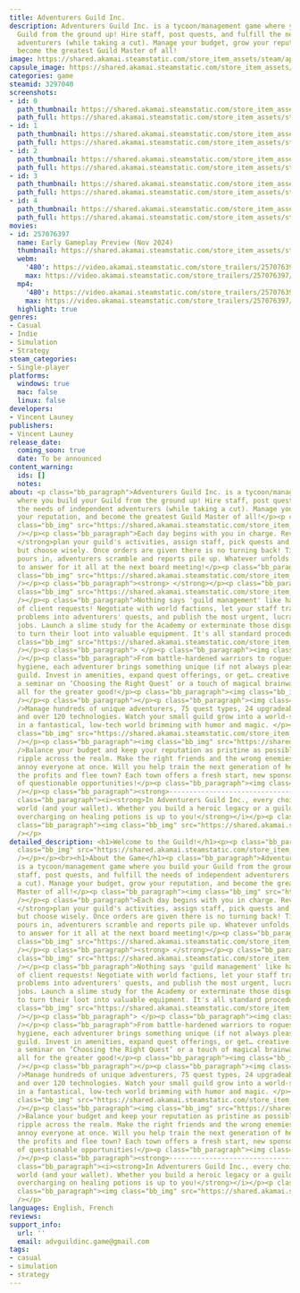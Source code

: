 ```yaml
---
title: Adventurers Guild Inc.
description: Adventurers Guild Inc. is a tycoon/management game where you build your
  Guild from the ground up! Hire staff, post quests, and fulfill the needs of independent
  adventurers (while taking a cut). Manage your budget, grow your reputation, and
  become the greatest Guild Master of all!
image: https://shared.akamai.steamstatic.com/store_item_assets/steam/apps/3297040/header.jpg?t=1732868994
capsule_image: https://shared.akamai.steamstatic.com/store_item_assets/steam/apps/3297040/2faca0198486110d21f34c9f82d1bd7c21d4e5bf/capsule_231x87.jpg?t=1732868994
categories: game
steamid: 3297040
screenshots:
- id: 0
  path_thumbnail: https://shared.akamai.steamstatic.com/store_item_assets/steam/apps/3297040/ss_4b78de547a57f24b8e24b026ed028d68af554d1d.600x338.jpg?t=1732868994
  path_full: https://shared.akamai.steamstatic.com/store_item_assets/steam/apps/3297040/ss_4b78de547a57f24b8e24b026ed028d68af554d1d.1920x1080.jpg?t=1732868994
- id: 1
  path_thumbnail: https://shared.akamai.steamstatic.com/store_item_assets/steam/apps/3297040/ss_6cc79e5b06faf3976e645ce388ebfc0a12d425ce.600x338.jpg?t=1732868994
  path_full: https://shared.akamai.steamstatic.com/store_item_assets/steam/apps/3297040/ss_6cc79e5b06faf3976e645ce388ebfc0a12d425ce.1920x1080.jpg?t=1732868994
- id: 2
  path_thumbnail: https://shared.akamai.steamstatic.com/store_item_assets/steam/apps/3297040/ss_43a52fdda681ac4b139ff4fd41a3aa61078513c1.600x338.jpg?t=1732868994
  path_full: https://shared.akamai.steamstatic.com/store_item_assets/steam/apps/3297040/ss_43a52fdda681ac4b139ff4fd41a3aa61078513c1.1920x1080.jpg?t=1732868994
- id: 3
  path_thumbnail: https://shared.akamai.steamstatic.com/store_item_assets/steam/apps/3297040/ss_2cd151fad80a16355ff045ff19bdf1d2c17484b7.600x338.jpg?t=1732868994
  path_full: https://shared.akamai.steamstatic.com/store_item_assets/steam/apps/3297040/ss_2cd151fad80a16355ff045ff19bdf1d2c17484b7.1920x1080.jpg?t=1732868994
- id: 4
  path_thumbnail: https://shared.akamai.steamstatic.com/store_item_assets/steam/apps/3297040/ss_5c182c1970216588c747185f0343d42f01cbb3b4.600x338.jpg?t=1732868994
  path_full: https://shared.akamai.steamstatic.com/store_item_assets/steam/apps/3297040/ss_5c182c1970216588c747185f0343d42f01cbb3b4.1920x1080.jpg?t=1732868994
movies:
- id: 257076397
  name: Early Gameplay Preview (Nov 2024)
  thumbnail: https://shared.akamai.steamstatic.com/store_item_assets/steam/apps/257076397/4f488bea0677014bb0e21628f90633e6e149f8bc/movie_600x337.jpg?t=1732865425
  webm:
    '480': https://video.akamai.steamstatic.com/store_trailers/257076397/movie480_vp9.webm?t=1732865425
    max: https://video.akamai.steamstatic.com/store_trailers/257076397/movie_max_vp9.webm?t=1732865425
  mp4:
    '480': https://video.akamai.steamstatic.com/store_trailers/257076397/movie480.mp4?t=1732865425
    max: https://video.akamai.steamstatic.com/store_trailers/257076397/movie_max.mp4?t=1732865425
  highlight: true
genres:
- Casual
- Indie
- Simulation
- Strategy
steam_categories:
- Single-player
platforms:
  windows: true
  mac: false
  linux: false
developers:
- Vincent Launey
publishers:
- Vincent Launey
release_date:
  coming_soon: true
  date: To be announced
content_warning:
  ids: []
  notes:
about: <p class="bb_paragraph">Adventurers Guild Inc. is a tycoon/management game
  where you build your Guild from the ground up! Hire staff, post quests, and fulfill
  the needs of independent adventurers (while taking a cut). Manage your budget, grow
  your reputation, and become the greatest Guild Master of all!</p><p class="bb_paragraph"><img
  class="bb_img" src="https://shared.akamai.steamstatic.com/store_item_assets/steam/apps/3297040/extras/steamtitleV3-5.png?t=1732868994"
  /></p><p class="bb_paragraph">Each day begins with you in charge. Review the situation,<strong>
  </strong>plan your guild's activities, assign staff, pick quests and order maintenance,
  but choose wisely. Once orders are given there is no turning back! Time flows, money
  pours in, adventurers scramble and reports pile up. Whatever unfolds, you’ll have
  to answer for it all at the next board meeting!</p><p class="bb_paragraph"><img
  class="bb_img" src="https://shared.akamai.steamstatic.com/store_item_assets/steam/apps/3297040/extras/DayNight.gif?t=1732868994"
  /></p><p class="bb_paragraph"><strong> </strong></p><p class="bb_paragraph"><img
  class="bb_img" src="https://shared.akamai.steamstatic.com/store_item_assets/steam/apps/3297040/extras/steamtitleV3-3.png?t=1732868994"
  /></p><p class="bb_paragraph">Nothing says 'guild management' like handling a mountain
  of client requests! Negotiate with world factions, let your staff transform their
  problems into adventurers' quests, and publish the most urgent, lucrative, or prestigious
  jobs. Launch a slime study for the Academy or exterminate those disgusting creatures
  to turn their loot into valuable equipment. It's all standard procedure!</p><p class="bb_paragraph"><img
  class="bb_img" src="https://shared.akamai.steamstatic.com/store_item_assets/steam/apps/3297040/extras/steamdescbanner2.png?t=1732868994"
  /></p><p class="bb_paragraph"> </p><p class="bb_paragraph"><img class="bb_img" src="https://shared.akamai.steamstatic.com/store_item_assets/steam/apps/3297040/extras/steamtitleV3-2.png?t=1732868994"
  /></p><p class="bb_paragraph">From battle-hardened warriors to rogues with questionable
  hygiene, each adventurer brings something unique (if not always pleasant) to your
  guild. Invest in amenities, expand quest offerings, or get… creative. Whether it’s
  a seminar on ‘Choosing the Right Quest’ or a touch of magical brainwashing, it’s
  all for the greater good!</p><p class="bb_paragraph"><img class="bb_img" src="https://shared.akamai.steamstatic.com/store_item_assets/steam/apps/3297040/extras/steambanneradv5.png?t=1732868994"
  /></p><p class="bb_paragraph"></p><p class="bb_paragraph"><img class="bb_img" src="https://shared.akamai.steamstatic.com/store_item_assets/steam/apps/3297040/extras/steamtitleV3-1.png?t=1732868994"
  />Manage hundreds of unique adventurers, 75 quest types, 24 upgradeable facilities,
  and over 120 technologies. Watch your small guild grow into a world-shaping enterprise
  in a fantastical, low-tech world brimming with humor and magic. </p><p class="bb_paragraph"><img
  class="bb_img" src="https://shared.akamai.steamstatic.com/store_item_assets/steam/apps/3297040/extras/steambannertech1.png?t=1732868994"
  /></p><p class="bb_paragraph"><img class="bb_img" src="https://shared.akamai.steamstatic.com/store_item_assets/steam/apps/3297040/extras/steamtitleV3-4.png?t=1732868994"
  />Balance your budget and keep your reputation as pristine as possible as your decisions
  ripple across the realm. Make the right friends and the wrong enemies....or accidentally
  annoy everyone at once. Will you help train the next generation of heroes or pocket
  the profits and flee town? Each town offers a fresh start, new sponsors, and plenty
  of questionable opportunities!</p><p class="bb_paragraph"><img class="bb_img" src="https://shared.akamai.steamstatic.com/store_item_assets/steam/apps/3297040/extras/steambannerstart5.png?t=1732868994"
  /></p><p class="bb_paragraph"><strong>------------------------------------------------------------------------------------------------</strong></p><p
  class="bb_paragraph"><i><strong>In Adventurers Guild Inc., every choice shapes the
  world (and your wallet). Whether you build a heroic legacy or a guild infamous for
  overcharging on healing potions is up to you!</strong></i></p><p class="bb_paragraph"><strong>------------------------------------------------------------------------------------------------</strong></p><p
  class="bb_paragraph"><img class="bb_img" src="https://shared.akamai.steamstatic.com/store_item_assets/steam/apps/3297040/extras/steamtitleV3-7.png?t=1732868994"
  /></p>
detailed_description: <h1>Welcome to the Guild!</h1><p><p class="bb_paragraph"><img
  class="bb_img" src="https://shared.akamai.steamstatic.com/store_item_assets/steam/apps/3297040/extras/FinalSteamTitle5.png?t=1732868994"
  /></p></p><br><h1>About the Game</h1><p class="bb_paragraph">Adventurers Guild Inc.
  is a tycoon/management game where you build your Guild from the ground up! Hire
  staff, post quests, and fulfill the needs of independent adventurers (while taking
  a cut). Manage your budget, grow your reputation, and become the greatest Guild
  Master of all!</p><p class="bb_paragraph"><img class="bb_img" src="https://shared.akamai.steamstatic.com/store_item_assets/steam/apps/3297040/extras/steamtitleV3-5.png?t=1732868994"
  /></p><p class="bb_paragraph">Each day begins with you in charge. Review the situation,<strong>
  </strong>plan your guild's activities, assign staff, pick quests and order maintenance,
  but choose wisely. Once orders are given there is no turning back! Time flows, money
  pours in, adventurers scramble and reports pile up. Whatever unfolds, you’ll have
  to answer for it all at the next board meeting!</p><p class="bb_paragraph"><img
  class="bb_img" src="https://shared.akamai.steamstatic.com/store_item_assets/steam/apps/3297040/extras/DayNight.gif?t=1732868994"
  /></p><p class="bb_paragraph"><strong> </strong></p><p class="bb_paragraph"><img
  class="bb_img" src="https://shared.akamai.steamstatic.com/store_item_assets/steam/apps/3297040/extras/steamtitleV3-3.png?t=1732868994"
  /></p><p class="bb_paragraph">Nothing says 'guild management' like handling a mountain
  of client requests! Negotiate with world factions, let your staff transform their
  problems into adventurers' quests, and publish the most urgent, lucrative, or prestigious
  jobs. Launch a slime study for the Academy or exterminate those disgusting creatures
  to turn their loot into valuable equipment. It's all standard procedure!</p><p class="bb_paragraph"><img
  class="bb_img" src="https://shared.akamai.steamstatic.com/store_item_assets/steam/apps/3297040/extras/steamdescbanner2.png?t=1732868994"
  /></p><p class="bb_paragraph"> </p><p class="bb_paragraph"><img class="bb_img" src="https://shared.akamai.steamstatic.com/store_item_assets/steam/apps/3297040/extras/steamtitleV3-2.png?t=1732868994"
  /></p><p class="bb_paragraph">From battle-hardened warriors to rogues with questionable
  hygiene, each adventurer brings something unique (if not always pleasant) to your
  guild. Invest in amenities, expand quest offerings, or get… creative. Whether it’s
  a seminar on ‘Choosing the Right Quest’ or a touch of magical brainwashing, it’s
  all for the greater good!</p><p class="bb_paragraph"><img class="bb_img" src="https://shared.akamai.steamstatic.com/store_item_assets/steam/apps/3297040/extras/steambanneradv5.png?t=1732868994"
  /></p><p class="bb_paragraph"></p><p class="bb_paragraph"><img class="bb_img" src="https://shared.akamai.steamstatic.com/store_item_assets/steam/apps/3297040/extras/steamtitleV3-1.png?t=1732868994"
  />Manage hundreds of unique adventurers, 75 quest types, 24 upgradeable facilities,
  and over 120 technologies. Watch your small guild grow into a world-shaping enterprise
  in a fantastical, low-tech world brimming with humor and magic. </p><p class="bb_paragraph"><img
  class="bb_img" src="https://shared.akamai.steamstatic.com/store_item_assets/steam/apps/3297040/extras/steambannertech1.png?t=1732868994"
  /></p><p class="bb_paragraph"><img class="bb_img" src="https://shared.akamai.steamstatic.com/store_item_assets/steam/apps/3297040/extras/steamtitleV3-4.png?t=1732868994"
  />Balance your budget and keep your reputation as pristine as possible as your decisions
  ripple across the realm. Make the right friends and the wrong enemies....or accidentally
  annoy everyone at once. Will you help train the next generation of heroes or pocket
  the profits and flee town? Each town offers a fresh start, new sponsors, and plenty
  of questionable opportunities!</p><p class="bb_paragraph"><img class="bb_img" src="https://shared.akamai.steamstatic.com/store_item_assets/steam/apps/3297040/extras/steambannerstart5.png?t=1732868994"
  /></p><p class="bb_paragraph"><strong>------------------------------------------------------------------------------------------------</strong></p><p
  class="bb_paragraph"><i><strong>In Adventurers Guild Inc., every choice shapes the
  world (and your wallet). Whether you build a heroic legacy or a guild infamous for
  overcharging on healing potions is up to you!</strong></i></p><p class="bb_paragraph"><strong>------------------------------------------------------------------------------------------------</strong></p><p
  class="bb_paragraph"><img class="bb_img" src="https://shared.akamai.steamstatic.com/store_item_assets/steam/apps/3297040/extras/steamtitleV3-7.png?t=1732868994"
  /></p>
languages: English, French
reviews:
support_info:
  url: ''
  email: advguildinc.game@gmail.com
tags:
- casual
- simulation
- strategy
---
```


